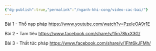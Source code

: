 ```yaml
---
{"dg-publish":true,"permalink":"/nganh-khi-cong/video-cac-bai/"}
---
```







Bài 1 - Thổ nạp pháp
https://www.youtube.com/watch?v=PzeIeOA9r1E


Bài 2 - Tam tiêu
https://www.facebook.com/share/v/15n78kxX3G/

Bài 3  - Thất tức pháp 
https://www.facebook.com/share/v/1Fht6kJFMh/
